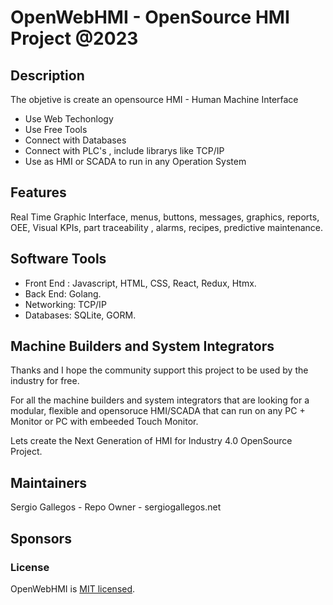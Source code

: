 # OpenWebHMI - OpenSource HMI Project @2023

## Description

The objetive is create an opensource HMI - Human Machine Interface
  - Use Web Techonlogy
  - Use Free Tools
  - Connect with Databases
  - Connect with PLC's , include librarys like TCP/IP
  - Use as HMI or SCADA to run in any Operation System

## Features

Real Time Graphic Interface, menus, buttons, messages, graphics, reports, OEE, Visual KPIs, part traceability , alarms, recipes, predictive maintenance.

## Software Tools

- Front End : Javascript, HTML, CSS, React, Redux, Htmx.
- Back End: Golang.
- Networking: TCP/IP
- Databases: SQLite, GORM.

## Machine Builders and System Integrators

Thanks and I hope the community support this project to be used by the industry for free.

For all the machine builders and system integrators that are looking for a modular, flexible and opensoruce HMI/SCADA that can run
on any PC + Monitor or PC with embeeded Touch Monitor.

Lets create the Next Generation of HMI for Industry 4.0 OpenSource Project.

## Maintainers
Sergio Gallegos - Repo Owner  - sergiogallegos.net

## Sponsors

### License

OpenWebHMI is [MIT licensed](./LICENSE).

